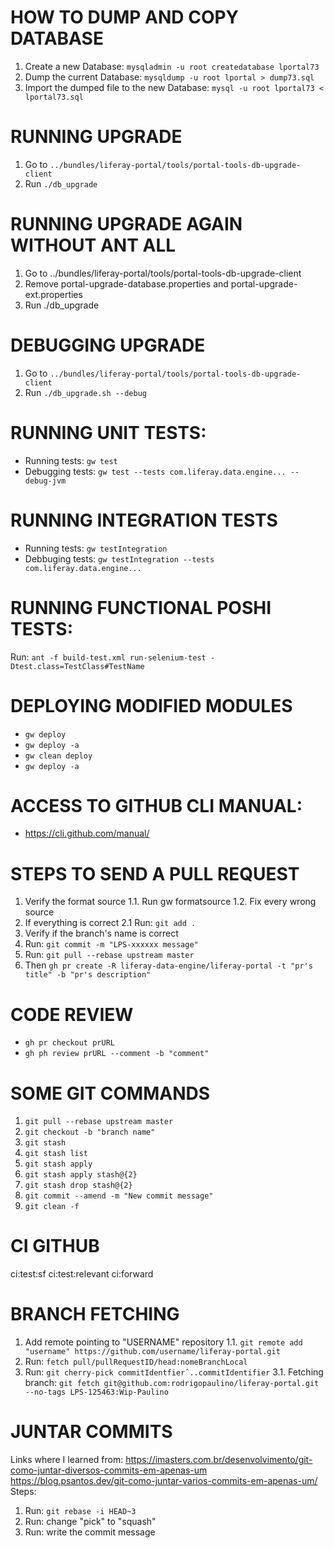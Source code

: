 # HOW TO DUMP AND COPY DATABASE
1. Create a new Database: `mysqladmin -u root createdatabase lportal73`
2. Dump the current Database: `mysqldump -u root lportal > dump73.sql`
3. Import the dumped file to the new Database: `mysql -u root lportal73 < lportal73.sql`

# RUNNING UPGRADE
1. Go to `../bundles/liferay-portal/tools/portal-tools-db-upgrade-client`
2. Run `./db_upgrade`

# RUNNING UPGRADE AGAIN WITHOUT ANT ALL
1. Go to ../bundles/liferay-portal/tools/portal-tools-db-upgrade-client
2. Remove  portal-upgrade-database.properties and portal-upgrade-ext.properties
3. Run ./db_upgrade

# DEBUGGING UPGRADE
1. Go to `../bundles/liferay-portal/tools/portal-tools-db-upgrade-client`
1. Run `./db_upgrade.sh --debug`

# RUNNING UNIT TESTS:
- Running tests: `gw test`
- Debugging tests: `gw test --tests com.liferay.data.engine... --debug-jvm`

# RUNNING INTEGRATION TESTS
- Running tests: `gw testIntegration`
- Debbuging tests: `gw testIntegration --tests com.liferay.data.engine...`

# RUNNING FUNCTIONAL POSHI TESTS:
Run: `ant -f build-test.xml run-selenium-test -Dtest.class=TestClass#TestName`

# DEPLOYING MODIFIED MODULES
 - `gw deploy`
 - `gw deploy -a`
 - `gw clean deploy`
 - `gw deploy -a`

# ACCESS TO GITHUB CLI MANUAL:
- https://cli.github.com/manual/

# STEPS TO SEND A PULL REQUEST
1. Verify the format source
    1.1. Run gw formatsource
    1.2. Fix every wrong source
2. If everything is correct
    2.1 Run: `git add .`
3. Verify if the branch's name is correct
4. Run: `git commit -m "LPS-xxxxxx message"`
5. Run: `git pull --rebase upstream master`
6. Then `gh pr create -R liferay-data-engine/liferay-portal -t "pr's title" -b "pr's description"`

# CODE REVIEW
- `gh pr checkout prURL`
- `gh ph review prURL --comment -b "comment"`

# SOME GIT COMMANDS
1. `git pull --rebase upstream master`
2. `git checkout -b "branch name"`
3. `git stash`
4. `git stash list`
5. `git stash apply`
6. `git stash apply stash@{2}`
7. `git stash drop stash@{2}`
8. `git commit --amend -m "New commit message"`
9. `git clean -f`

# CI GITHUB
ci:test:sf
ci:test:relevant
ci:forward

# BRANCH FETCHING
1. Add remote pointing to "USERNAME" repository
    1.1. `git remote add "username" https://github.com/username/liferay-portal.git` 
2. Run: `fetch pull/pullRequestID/head:nomeBranchLocal`
3. Run: `git cherry-pick commitIdentfierˆ..commitIdentifier`
   3.1. Fetching branch: `git fetch git@github.com:rodrigopaulino/liferay-portal.git --no-tags LPS-125463:Wip-Paulino`

# JUNTAR COMMITS
Links where I learned from:
	https://imasters.com.br/desenvolvimento/git-como-juntar-diversos-commits-em-apenas-um
	https://blog.psantos.dev/git-como-juntar-varios-commits-em-apenas-um/
Steps:
1. Run: `git rebase -i HEAD~3`
2. Run: change "pick" to "squash"
3. Run: write the commit message